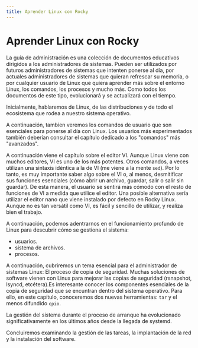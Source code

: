 ```yaml
---
title: Aprender Linux con Rocky
---
```


# Aprender Linux con Rocky

La guía de administración es una colección de documentos educativos dirigidos a los administradores de sistemas. Pueden ser utilizados por futuros administradores de sistemas que intenten ponerse al día, por actuales administradores de sistemas que quieran refrescar su memoria, o por cualquier usuario de Linux que quiera aprender más sobre el entorno Linux, los comandos, los procesos y mucho más. Como todos los documentos de este tipo, evolucionará y se actualizará con el tiempo.

Inicialmente, hablaremos de Linux, de las distribuciones y de todo el ecosistema que rodea a nuestro sistema operativo.

A continuación, tambien veremos los comandos de usuario que son esenciales para ponerse al día con Linux. Los usuarios más experimentados también deberían consultar el capítulo dedicado a los "comandos" más "avanzados".

A continuación viene el capítulo sobre el editor VI. Aunque Linux viene con muchos editores, VI es uno de los más potentes. Otros comandos, a veces utilizan una sintaxis idéntica a la de VI (me viene a la mente `sed`). Por lo tanto, es muy importante saber algo sobre el VI o, al menos, desmitificar sus funciones esenciales (cómo abrir un archivo, guardar, salir o salir sin guardar). De esta manera, el usuario se sentirá más cómodo con el resto de funciones de VI a medida que utilice el editor. Una posible alternativa sería utilizar el editor nano que viene instalado por defecto en Rocky Linux. Aunque no es tan versátil como VI, es fácil y sencillo de utilizar, y realiza bien el trabajo.

A continuación, podemos adentrarnos en el funcionamiento profundo de Linux para descubrir cómo se gestiona el sistema:

* usuarios.
* sistema de archivos.
* procesos.

A continuación, cubriremos un tema esencial para el administrador de sistemas Linux: El proceso de copia de seguridad. Muchas soluciones de software vienen con Linux para mejorar las copias de seguridad (rsnapshot, lsyncd, etcétera).Es interesante conocer los componentes esenciales de la copia de seguridad que se encuntran dentro del sistema operativo. Para ello, en este capítulo, conoceremos dos nuevas herramientas: `tar` y el menos difundido `cpio`.

La gestión del sistema durante el proceso de arranque ha evolucionado significativamente en los últimos años desde la llegada de systemd.


Concluiremos examinando la gestión de las tareas, la implantación de la red y la instalación del software.

